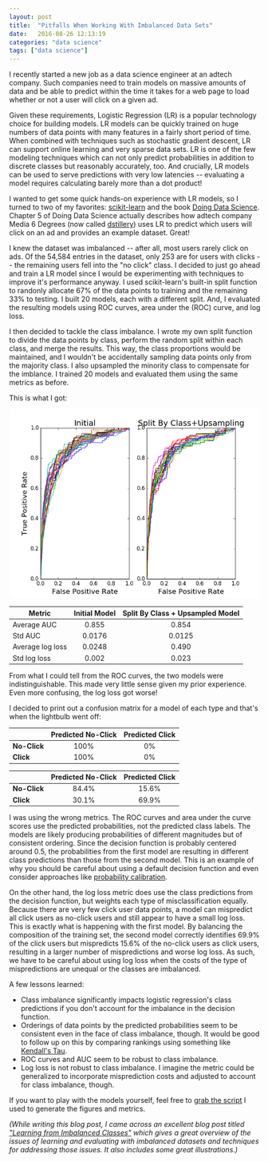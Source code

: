 ```yaml
---
layout: post
title:  "Pitfalls When Working With Imbalanced Data Sets"
date:   2016-08-26 12:13:19
categories: "data science"
tags: ["data science"]
---
```

I recently started a new job as a data science engineer at an adtech company. Such companies need to train models on massive amounts of data and be able to predict within the time it takes for a web page to load whether or not a user will click on a given ad.

Given these requirements, Logistic Regression (LR) is a popular technology choice for building models.  LR models can be quickly trained on huge numbers of data points with many features in a fairly short period of time.  When combined with techniques such as stochastic gradient descent, LR can support online learning and very sparse data sets.  LR is one of the few modeling techniques which can not only predict probabilities in addition to discrete classes but reasonably accurately, too.  And crucially, LR models can be used to serve predictions with very low latencies -- evaluating a model requires calculating barely more than a dot product!

I wanted to get some quick hands-on experience with LR models, so I turned to two of my favorites: [scikit-learn](http://scikit-learn.org/stable/) and the book [Doing Data Science](https://www.amazon.com/Doing-Data-Science-Straight-Frontline/dp/1449358659).  Chapter 5 of Doing Data Science actually describes how adtech company Media 6 Degrees (now called [dstillery](http://dstillery.com/)) uses LR to predict which users will click on an ad and provides an example dataset.  Great!

I knew the dataset was imbalanced -- after all, most users rarely click on ads.  Of the 54,584 entries in the dataset, only 253 are for users with clicks -- the remaining users fell into the "no click" class.  I decided to just go ahead and train a LR model since I would be experimenting with techniques to improve it's performance anyway. I used scikit-learn's built-in split function to randonly allocate 67% of the data points to training and the remaining 33% to testing. I built 20 models, each with a different split. And, I evaluated the resulting models using ROC curves, area under the (ROC) curve, and log loss.

I then decided to tackle the class imbalance.  I wrote my own split function to divide the data points by class, perform the random split within each class, and merge the results.  This way, the class proportions would be maintained, and I wouldn't be accidentally sampling data points only from the majority class.  I also upsampled the minority class to compensate for the imblance.  I trained 20 models and evaluated them using the same metrics as before.

This is what I got:

![ROC curves](/images/imbalanced_dataset_pitfalls/roc_curves.png)

| Metric | Initial Model | Split By Class + Upsampled Model |
| ------ | :-------------: | :--------------------------------: |
| Average AUC | 0.855  | 0.854 |
| Std AUC | 0.0176 | 0.0125 |
| Average log loss | 0.0248 | 0.490 |
| Std log loss | 0.002 | 0.023 |

From what I could tell from the ROC curves, the two models were indistinguishable.  This made very little sense given my prior experience.  Even more confusing, the log loss got worse!

I decided to print out a confusion matrix for a model of each type and that's when the lightbulb went off:

|     | Predicted No-Click |   Predicted Click |
| --- | :------------------: | :---------------: |
| **No-Click** | 100% | 0% |
| **Click** | 100% | 0% |

|     | Predicted No-Click |   Predicted Click |
| --- | :------------------: | :---------------: |
| **No-Click** | 84.4% | 15.6% |
| **Click** | 30.1% | 69.9% |


I was using the wrong metrics.  The ROC curves and area under the curve scores use the predicted probabilities, not the predicted class labels.  The models are likely producing probabilities of different magnitudes but of consistent ordering. Since the decision function is probably centered around 0.5, the probabilities from the first model are resulting in different class predictions than those from the second model.  This is an example of why you should be careful about using a default decision function and even consider approaches like [probability calibration](http://scikit-learn.org/stable/modules/calibration.html).

On the other hand, the log loss metric does use the class predictions from the decision function, but weights each type of misclassification equally. Because there are very few click user data points, a model can mispredict all click users as no-click users and still appear to have a small log loss.  This is exactly what is happening with the first model.  By balancing the composition of the training set, the second model correctly identifies 69.9% of the click users but mispredicts 15.6% of the no-click users as click users, resulting in a larger number of mispredictions and worse log loss. As such, we have to be careful about using log loss when the costs of the type of mispredictions are unequal or the classes are imbalanced.

A few lessons learned:

* Class imbalance significantly impacts logistic regression's class predictions if you don't account for the imbalance in the decision function.
* Orderings of data points by the predicted probabilities seem to be consistent even in the face of class imbalance, though.  It would be good to follow up on this by comparing rankings using something like [Kendall's Tau](https://en.wikipedia.org/wiki/Kendall_rank_correlation_coefficient).
* ROC curves and AUC seem to be robust to class imbalance.
* Log loss is not robust to class imbalance. I imagine the metric could be generalized to incorporate misprediction costs and adjusted to account for class imbalance, though.

If you want to play with the models yourself, feel free to [grab the script](https://gist.github.com/rnowling/91717eef5af2524a0fc1161ba1986b0f) I used to generate the figures and metrics.

*(While writing this blog post, I came across an excellent blog post titled ["Learning from Imbalanced Classes"](http://www.svds.com/learning-imbalanced-classes/) which gives a great overview of the issues of learning and evaluating with imbalanced datasets and techniques for addressing those issues. It also includes some great illustrations.)*
